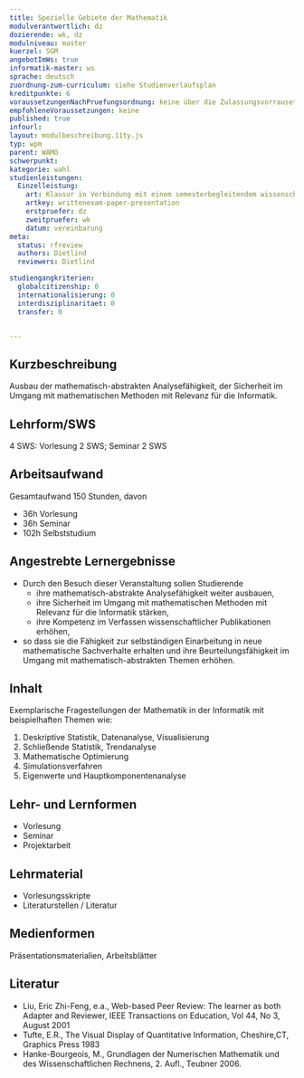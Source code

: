 ```yaml
---
title: Spezielle Gebiete der Mathematik
modulverantwortlich: dz
dozierende: wk, dz
modulniveau: master
kuerzel: SGM
angebotImWs: true
informatik-master: ws
sprache: deutsch
zuordnung-zum-curriculum: siehe Studienverlaufsplan
kreditpunkte: 6
voraussetzungenNachPruefungsordnung: keine über die Zulassungsvorrausetzungen zum Studium hinausgehenden
empfohleneVoraussetzungen: keine
published: true
infourl: 
layout: modulbeschreibung.11ty.js
typ: wpm
parent: WAMO
schwerpunkt:
kategorie: wahl
studienleistungen:
  Einzelleistung:
    art: Klausur in Verbindung mit einem semesterbegleitendem wissenschaftlichen Paper / Präsentation
    artkey: writtenexam-paper-presentation
    erstpruefer: dz
    zweitpruefer: wk
    datum: vereinbarung
meta:
  status: rfreview     
  authors: Dietlind
  reviewers: Dietlind

studiengangkriterien:
  globalcitizenship: 0
  internationalisierung: 0
  interdisziplinaritaet: 0
  transfer: 0


---
```


## Kurzbeschreibung
Ausbau der mathematisch-abstrakten Analysefähigkeit, der Sicherheit im Umgang mit mathematischen Methoden mit Relevanz für die Informatik.

## Lehrform/SWS 
4 SWS: Vorlesung 2 SWS; Seminar 2 SWS

## Arbeitsaufwand 
Gesamtaufwand 150 Stunden, davon 

- 36h Vorlesung 
- 36h Seminar
- 102h Selbststudium 

## Angestrebte Lernergebnisse

* Durch den Besuch dieser Veranstaltung sollen Studierende  
    * ihre mathematisch-abstrakte Analysefähigkeit weiter ausbauen,
    * ihre Sicherheit im Umgang mit mathematischen Methoden mit Relevanz für die Informatik stärken, 
    * ihre Kompetenz im Verfassen wissenschaftlicher Publikationen erhöhen,
* so dass sie die Fähigkeit zur selbständigen Einarbeitung in neue mathematische Sachverhalte erhalten und ihre Beurteilungsfähigkeit im Umgang mit mathematisch-abstrakten Themen erhöhen.


## Inhalt

Exemplarische Fragestellungen der Mathematik in der Informatik mit beispielhaften Themen wie:
1. Deskriptive Statistik, Datenanalyse, Visualisierung
2. Schließende Statistik, Trendanalyse
3. Mathematische Optimierung
4. Simulationsverfahren
5. Eigenwerte und Hauptkomponentenanalyse

## Lehr- und Lernformen

* Vorlesung
* Seminar
* Projektarbeit


## Lehrmaterial

* Vorlesungsskripte
* Literaturstellen / Literatur

## Medienformen
Präsentationsmaterialien, Arbeitsblätter

## Literatur
* Liu, Eric Zhi-Feng, e.a., Web-based Peer Review: The learner as both Adapter and Reviewer, IEEE Transactions on Education, Vol 44, No 3, August 2001
* Tufte, E.R., The Visual Display of Quantitative Information, Cheshire,CT, Graphics Press 1983
* Hanke-Bourgeois, M., Grundlagen der Numerischen Mathematik und des Wissenschaftlichen Rechnens, 2. Aufl., Teubner 2006.



